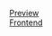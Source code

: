 [Preview](https://marcusicaro.github.io/blogpostspage-nextjs/) <br> 
[Frontend](https://github.com/marcusicaro/blogpostspage-nextjs)
